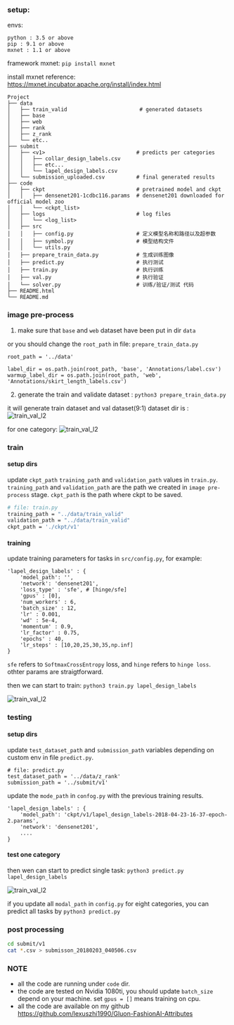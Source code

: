 ### setup:

envs:
```
python : 3.5 or above
pip : 9.1 or above
mxnet : 1.1 or above
```

framework mxnet:
    `pip install mxnet`

install mxnet reference: https://mxnet.incubator.apache.org/install/index.html


```
Project
├── data
│   ├── train_valid                       # generated datasets
│   ├── base
│   ├── web
│   ├── rank
│   ├── z_rank
│   └── etc..
├── submit
│   ├── <v1>                             # predicts per categories
│   │   ├── collar_design_labels.csv
│   │   ├── etc...
│   │   └── lapel_design_labels.csv
│   └── submission_uploaded.csv          # final generated results
├── code
│   ├── ckpt                             # pretrained model and ckpt
│   │   ├── densenet201-1cdbc116.params  # densenet201 downloaded for official model zoo
│   │   └── <ckpt_list>
│   ├── logs                             # log files
│   │   └── <log_list>
│   ├── src
│   │   ├── config.py                    # 定义模型名称和路径以及超参数
│   │   ├── symbol.py                    # 模型结构文件
│   │   └── utils.py
│   ├── prepare_train_data.py            # 生成训练图像
│   ├── predict.py                       # 执行测试
│   ├── train.py                         # 执行训练
│   ├── val.py                           # 执行验证
│   └── solver.py                        # 训练/验证/测试 代码
├── README.html
└── README.md
```

### image pre-process

1. make sure that `base` and `web` dataset have been put in dir `data`

or you should change the `root_path` in file: `prepare_train_data.py`
```
root_path = '../data'

label_dir = os.path.join(root_path, 'base', 'Annotations/label.csv')
warmup_label_dir = os.path.join(root_path, 'web', 'Annotations/skirt_length_labels.csv')
```

2. generate the train and validate dataset : `python3 prepare_train_data.py`

it will generate train dataset and val dataset(9:1)
dataset dir is :
![train_val_l2](./code/images/train_val_l2.png)

for one category:
![train_val_l2](./code/images/train_val_l3.png)

### train

#### setup dirs

update `ckpt_path` `training_path` and `validation_path` values in `train.py`. `training_path` and `validation_path` are the path we created in `image pre-process` stage. `ckpt_path` is the path where ckpt to be saved.

```bash
# file: train.py
training_path = "../data/train_valid"
validation_path = "../data/train_valid"
ckpt_path = './ckpt/v1'
```

#### training

update training parameters for tasks in `src/config.py`, for example:

```
'lapel_design_labels' : {
    'model_path': '',
    'network': 'densenet201',
    'loss_type' : 'sfe', # [hinge/sfe]
    'gpus' : [0],
    'num_workers' : 6,
    'batch_size' : 12,
    'lr' : 0.001,
    'wd' : 5e-4,
    'momentum' : 0.9,
    'lr_factor' : 0.75,
    'epochs' : 40,
    'lr_steps' : [10,20,25,30,35,np.inf]
}
```

`sfe` refers to  `SoftmaxCrossEntropy` loss, and `hinge` refers to  `hinge loss`. othter params are straigtforward.

then we can start to train:
`python3 train.py lapel_design_labels`

![train_val_l2](./code/images/train_v2.png)

### testing
#### setup dirs

update `test_dataset_path` and `submission_path` variables depending on custom env in file `predict.py`.

```
# file: predict.py
test_dataset_path = '../data/z_rank'
submission_path = '../submit/v1'
```

update the `mode_path` in `confog.py` with the previous training results.

```
'lapel_design_labels' : {
    'model_path': 'ckpt/v1/lapel_design_labels-2018-04-23-16-37-epoch-2.params',
    'network': 'densenet201',
    ....
}
```

#### test one category

then wen can start to predict single task: `python3 predict.py lapel_design_labels`

![train_val_l2](./code/images/predict_v1.png)

if you update all `modal_path` in `config.py` for eight categories, you can predict all tasks by `python3 predict.py`

### post processing

```bash
cd submit/v1
cat *.csv > submisson_20180203_040506.csv
```

### NOTE

- all the code are running under `code` dir.
- the code are tested on Nvidia 1080ti, you should update `batch_size` depend on your machine. set `gpus = []` means training on cpu.
- all the code are available on my github https://github.com/lexuszhi1990/Gluon-FashionAI-Attributes
